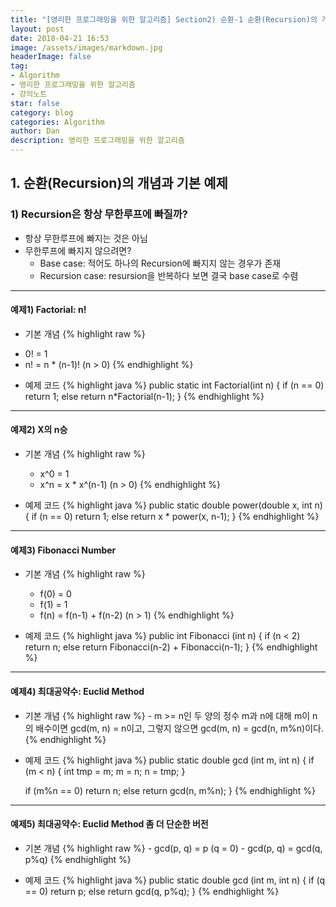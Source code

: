 ```yaml
---
title: "[영리한 프로그래밍을 위한 알고리즘] Section2) 순환-1 순환(Recursion)의 개념과 기본 예제-1"
layout: post
date: 2018-04-21 16:53
image: /assets/images/markdown.jpg
headerImage: false
tag:
- Algorithm
- 영리한 프로그래밍을 위한 알고리즘
- 강의노트
star: false
category: blog
categories: Algorithm
author: Dan
description: 영리한 프로그래밍을 위한 알고리즘
---
```


## 1. 순환(Recursion)의 개념과 기본 예제

### 1) Recursion은 항상 무한루프에 빠질까?
* 항상 무한루프에 빠지는 것은 아님
* 무한루프에 빠지지 않으려면?
  -   Base case: 적어도 하나의 Recursion에 빠지지 않는 경우가 존재
  -  Recursion case: resursion을 반복하다 보면 결국 base case로 수렴

---
#### 예제1) Factorial: n!

* 기본 개념
{% highlight raw %}
- 0! = 1
- n! = n * (n-1)!   (n > 0)
{% endhighlight %}

* 예제 코드
   {% highlight java %}
   public static int Factorial(int n)
   {
        if (n == 0)
          return 1;
        else
           return n*Factorial(n-1);
   }
   {% endhighlight %}

---
#### 예제2) X의 n승

* 기본 개념
{% highlight raw %}
    - x^0 = 1
    - x^n = x * x^(n-1)   (n > 0)
{% endhighlight %}

 * 예제 코드
   {% highlight java %}
   public static double power(double x, int n)
   {
       if (n == 0)
        return 1;
       else
        return x * power(x, n-1);
   }
   {% endhighlight %}

---
#### 예제3) Fibonacci Number

* 기본 개념
{% highlight raw %}
    - f(0) = 0
    - f(1) = 1
    - f(n) = f(n-1) + f(n-2)   (n > 1)
{% endhighlight %}

* 예제 코드
     {% highlight java %}
     public int Fibonacci (int n)
     {
       if (n < 2)
        return n;
       else
        return Fibonacci(n-2) + Fibonacci(n-1);
     }
     {% endhighlight %}

---
#### 예제4) 최대공약수: Euclid Method

   * 기본 개념
   {% highlight raw %}
    - m >= n인 두 양의 정수 m과 n에 대해 m이 n의 배수이면 gcd(m, n) = n이고, 그렇지 않으면 gcd(m, n) = gcd(n, m%n)이다.
{% endhighlight %}

  * 예제 코드
     {% highlight java %}
     public static double gcd (int m, int n)
     {
       if (m < n)
      {
          int tmp = m; m = n; n = tmp;
      }

      if (m%n == 0)
        return n;
      else
        return gcd(n, m%n);
     }
     {% endhighlight %}

---
#### 예제5) 최대공약수: Euclid Method 좀 더 단순한 버전

* 기본 개념
{% highlight raw %}
      - gcd(p, q) = p (q  = 0)
      - gcd(p, q) = gcd(q, p%q)
{% endhighlight %}

* 예제 코드
{% highlight java %}
public static double gcd (int m, int n)
{
 if (q == 0)
   return p;
 else
   return gcd(q, p%q);
}
{% endhighlight %}

